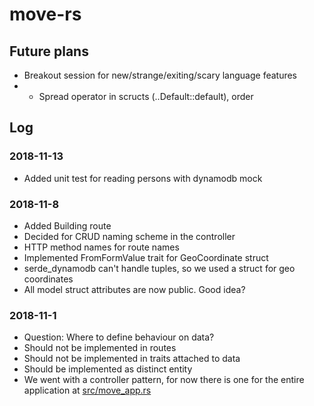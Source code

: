 # move-rs

## Future plans

* Breakout session for new/strange/exiting/scary language features
* * Spread operator in scructs (..Default::default), order

## Log

### 2018-11-13
* Added unit test for reading persons with dynamodb mock

### 2018-11-8

* Added Building route
* Decided for CRUD naming scheme in the controller
* HTTP method names for route names
* Implemented FromFormValue trait for GeoCoordinate struct
* serde_dynamodb can't handle tuples, so we used a struct for geo coordinates
* All model struct attributes are now public. Good idea?

### 2018-11-1 

* Question: Where to define behaviour on data?
* Should not be implemented in routes
* Should not be implemented in traits attached to data
* Should be implemented as distinct entity
* We went with a controller pattern, for now there is one for the entire application at [src/move_app.rs](./src/move_app.rs)
